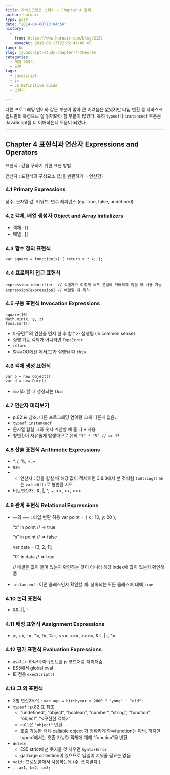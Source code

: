 ```yaml
---
title: 자바스크립트 스터디 – Chapter 4 정리
author: haruair
type: post
date: "2014-04-08T18:04:56"
history:
  - 
    from: https://www.haruair.com/blog/2132
    movedAt: 2018-09-13T22:02:41+00:00
lang: ko
slug: javascript-study-chapter-4-theorem
categories:
  - 개발 이야기
  - 공부
tags:
  - javascript
  - js
  - JS Definitive Guide
  - 스터디

---
```

다른 프로그래밍 언어와 같은 부분이 많아 큰 어려움은 없었지만 타입 변환 등 자바스크립트만의 특성으로 잘 읽어봐야 할 부분이 많았다. 특히 `typeof`나 `instanceof` 부분은 JavaScript를 더 이해하는데 도움이 되었다.

* * *

## Chapter 4 표현식과 연산자 Expressions and Operators

표현식 : 값을 구하기 위한 표현 방법
  
연산자 : 표현식의 구성요소 (값을 반환하거나 연산함)

### 4.1 Primary Expressions

상수, 문자열 값, 키워드, 변수 레퍼런스 (eg. true, false, undefined)

### 4.2 객체, 배열 생성자 Object and Array Initializers

  * 객체 : {}
  * 배열 : []

### 4.3 함수 정의 표현식

    var square = function(x) { return x * x; };
    

### 4.4 프로퍼티 접근 표현식

    expression.identifier  // 식별자가 이렇게 써도 문법에 위배되지 않을 때 사용 가능
    expression[expression] // 배열일 때 특히
    

### 4.5 구동 표현식 Invocation Expressions

    square(10)
    Math.min(x, y, z)
    foos.sort()
    

  * 아규먼트의 연산을 먼저 한 후 함수가 실행됨 (in common sense)
  * 실행 가능 객체가 아니라면 `TypeError`
  * `return`
  * 함수(OO에선 메서드)가 실행될 때 `this`

### 4.6 객체 생성 표현식

    var o = new Object()
    var d = new Date()
    

  * 초기화 할 때 생성되는 `this`

### 4.7 연산자 미리보기

  * p.62 표 참조. 다른 프로그래밍 언어랑 크게 다른게 없음.
  * `typeof`, `instanceof`
  * 문자열 합칠 때와 숫자 계산할 때 둘 다 `+` 사용
  * 형변환이 자유롭게 발생하므로 유의 `"3" * "5" // => 15`

### 4.8 산술 표현식 Arithmetic Expressions

  * *, /, %, +, &#8211;
  * `NaN`
  *   * 연산자 : 값을 합칠 때 해당 값이 객체이면 3.8.3에서 본 것처럼 `toString()` 또는 `valueOf()`로 형변환 시도
  * 비트연산자 : &, |, ^, ~, <<, >>, >>>

### 4.9 관계 표현식 Relational Expressions

  * `==`와 `===` : 타입 변환 허용 
    var point = { x : 10, y: 20 };
  
    &#8220;x&#8221; in point // => true
  
    &#8220;s&#8221; in point // => false
    
    var data = [3, 2, 1];
  
    &#8220;0&#8221; in data // => true
  
    // 배열은 값이 들어 있는지 확인하는 것이 아니라 해당 index에 값이 있는지 확인해줌

  * `instanceof` : 어떤 클래스인지 확인할 때. 상속되는 모든 클래스에 대해 `true`

### 4.10 논리 표현식

  * &&, ||, !

### 4.11 배정 표현식 Assignment Expressions

  * =, +=, -=, *=, /=, %=, <<=, >>=, >>>=, &=, |=, ^=

### 4.12 평가 표현식 Evaluation Expressions

  * `eval()`: 하나의 아규먼트를 js 코드처럼 처리해줌.
  * ES5에서 global eval
  * IE 전용 `execScript()`

### 4.13 그 외 표현식

  * 3항 연산자(?:) : `var age = birthyear > 2000 ? "yong" : "old";`
  * `typeof` : p.82 표 참조 
      * &#8220;undefined&#8221;, &#8220;object&#8221;, &#8220;boolean&#8221;, &#8220;number&#8221;, &#8220;string&#8221;, &#8220;function&#8221;, &#8220;object&#8221;, &#8220;<구현한 객체>&#8221;
      * `null`은 `"object"` 반환
      * 호출 가능한 객체 callable object 가 정확하게 함수function는 아님. 하지만 typeof에서는 호출 가능한 객체에 대해 &#8220;function&#8221;을 반환
  * `delete` 
      * ES5 strict에선 못지울 것 지우면 `SyntaxError`
      * garbage collection이 있으므로 일일이 지워줄 필요는 없음
  * `void` : 프로토콜에서 사용하는데 (주. 쓰지말자.)
  * `,` : `a=1, b=2, c=3;`